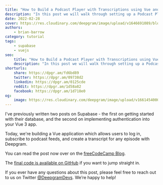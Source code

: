 ```yaml
---
title: "How to Build a Podcast Player with Transcriptions using Vue and Supabase"
description: "In this post we will walk through setting up a Podcast Player app using Supabase and Vue 3, including getting transcriptions for the podcasts."
date: 2022-02-28
cover: https://res.cloudinary.com/deepgram/image/upload/v1646691089/blog/2022/02/supabase-podcast-player-vue/Build-Podcast-Player-app-w-transcriptions-using-Vue-Supabase%402x.jpg
authors:
    - brian-barrow
category: tutorial
tags:
    - supabase
    - vuejs
seo:
    title: "How to Build a Podcast Player with Transcriptions using Vue and Supabase"
    description: "In this post we will walk through setting up a Podcast Player app using Supabase and Vue 3, including getting transcriptions for the podcasts."
shorturls:
    share: https://dpgr.am/fd6bd89
    twitter: https://dpgr.am/09738d2
    linkedin: https://dpgr.am/0125cde
    reddit: https://dpgr.am/1d58a82
    facebook: https://dpgr.am/1d718e0
og:
    image: https://res.cloudinary.com/deepgram/image/upload/v1661454000/blog/supabase-podcast-player-vue/ograph.png
---
```


I've previously written two posts on Supabase - the first on getting started with their database, and the second on implementing authentication into your Vue 3 app.

Today, we're building a Vue application which allows users to log in, subscribe to podcast feeds, and create a transcript for any episode with Deepgram.

You can read the post now over on the [freeCodeCamp Blog](https://www.freecodecamp.org/news/build-a-podcast-player-with-transcriptions-using-vue-supabase/).

The [final code is available on GitHub](https://github.com/briancbarrow/vue-supabase-auth/tree/final-podcast-feed-transcriptions) if you want to jump straight in.

If you ever have any questions about this post, please feel free to reach out to us on Twitter [@DeepgramDevs](https://twitter.com/DeepgramDevs). We’re happy to help!

        